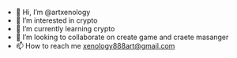 - 👋 Hi, I’m @artxenology
- 👀 I’m interested in crypto
- 🌱 I’m currently learning crypto
- 💞️ I’m looking to collaborate on create game and craete masanger
- 📫 How to reach me xenology888art@gmail.com

<!---
artxenology/artxenology is a ✨ special ✨ repository because its `README.md` (this file) appears on your GitHub profile.
You can click the Preview link to take a look at your changes.
--->
